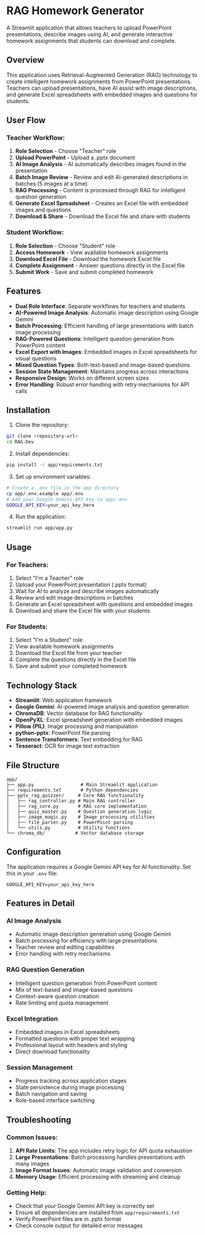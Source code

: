 # RAG Homework Generator

A Streamlit application that allows teachers to upload PowerPoint presentations, describe images using AI, and generate interactive homework assignments that students can download and complete.

## Overview

This application uses Retrieval-Augmented Generation (RAG) technology to create intelligent homework assignments from PowerPoint presentations. Teachers can upload presentations, have AI assist with image descriptions, and generate Excel spreadsheets with embedded images and questions for students.

## User Flow

### Teacher Workflow:
1. **Role Selection** - Choose "Teacher" role
2. **Upload PowerPoint** - Upload a .pptx document
3. **AI Image Analysis** - AI automatically describes images found in the presentation
4. **Batch Image Review** - Review and edit AI-generated descriptions in batches (5 images at a time)
5. **RAG Processing** - Content is processed through RAG for intelligent question generation
6. **Generate Excel Spreadsheet** - Creates an Excel file with embedded images and questions
7. **Download & Share** - Download the Excel file and share with students

### Student Workflow:
1. **Role Selection** - Choose "Student" role
2. **Access Homework** - View available homework assignments
3. **Download Excel File** - Download the homework Excel file
4. **Complete Assignment** - Answer questions directly in the Excel file
5. **Submit Work** - Save and submit completed homework

## Features

- **Dual Role Interface**: Separate workflows for teachers and students
- **AI-Powered Image Analysis**: Automatic image description using Google Gemini
- **Batch Processing**: Efficient handling of large presentations with batch image processing
- **RAG-Powered Questions**: Intelligent question generation from PowerPoint content
- **Excel Export with Images**: Embedded images in Excel spreadsheets for visual questions
- **Mixed Question Types**: Both text-based and image-based questions
- **Session State Management**: Maintains progress across interactions
- **Responsive Design**: Works on different screen sizes
- **Error Handling**: Robust error handling with retry mechanisms for API calls

## Installation

1. Clone the repository:
```bash
git clone <repository-url>
cd RAG-Dev
```

2. Install dependencies:
```bash
pip install -r app/requirements.txt
```

3. Set up environment variables:
```bash
# Create a .env file in the app directory
cp app/.env.example app/.env
# Add your Google Gemini API key to app/.env
GOOGLE_API_KEY=your_api_key_here
```

4. Run the application:
```bash
streamlit run app/app.py
```

## Usage

### For Teachers:
1. Select "I'm a Teacher" role
2. Upload your PowerPoint presentation (.pptx format)
3. Wait for AI to analyze and describe images automatically
4. Review and edit image descriptions in batches
5. Generate an Excel spreadsheet with questions and embedded images
6. Download and share the Excel file with your students

### For Students:
1. Select "I'm a Student" role
2. View available homework assignments
3. Download the Excel file from your teacher
4. Complete the questions directly in the Excel file
5. Save and submit your completed homework

## Technology Stack

- **Streamlit**: Web application framework
- **Google Gemini**: AI-powered image analysis and question generation
- **ChromaDB**: Vector database for RAG functionality
- **OpenPyXL**: Excel spreadsheet generation with embedded images
- **Pillow (PIL)**: Image processing and manipulation
- **python-pptx**: PowerPoint file parsing
- **Sentence Transformers**: Text embedding for RAG
- **Tesseract**: OCR for image text extraction

## File Structure

```
app/
├── app.py                 # Main Streamlit application
├── requirements.txt       # Python dependencies
├── pptx_rag_quizzer/     # Core RAG functionality
│   ├── rag_controller.py # Main RAG controller
│   ├── rag_core.py       # RAG core implementation
│   ├── quiz_master.py    # Question generation logic
│   ├── image_magic.py    # Image processing utilities
│   ├── file_parser.py    # PowerPoint parsing
│   └── utils.py          # Utility functions
└── chroma_db/           # Vector database storage
```

## Configuration

The application requires a Google Gemini API key for AI functionality. Set this in your `.env` file:

```
GOOGLE_API_KEY=your_api_key_here
```

## Features in Detail

### AI Image Analysis
- Automatic image description generation using Google Gemini
- Batch processing for efficiency with large presentations
- Teacher review and editing capabilities
- Error handling with retry mechanisms

### RAG Question Generation
- Intelligent question generation from PowerPoint content
- Mix of text-based and image-based questions
- Context-aware question creation
- Rate limiting and quota management

### Excel Integration
- Embedded images in Excel spreadsheets
- Formatted questions with proper text wrapping
- Professional layout with headers and styling
- Direct download functionality

### Session Management
- Progress tracking across application stages
- State persistence during image processing
- Batch navigation and saving
- Role-based interface switching

## Troubleshooting

### Common Issues:
1. **API Rate Limits**: The app includes retry logic for API quota exhaustion
2. **Large Presentations**: Batch processing handles presentations with many images
3. **Image Format Issues**: Automatic image validation and conversion
4. **Memory Usage**: Efficient processing with streaming and cleanup

### Getting Help:
- Check that your Google Gemini API key is correctly set
- Ensure all dependencies are installed from `app/requirements.txt`
- Verify PowerPoint files are in .pptx format
- Check console output for detailed error messages